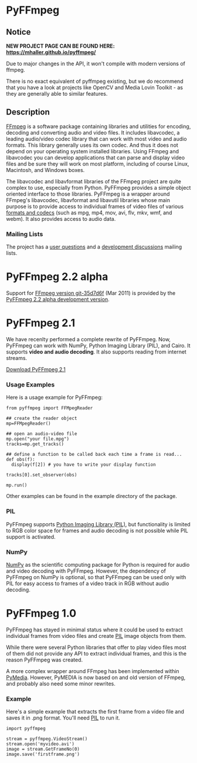 # PyFFmpeg #

## Notice ##

**NEW PROJECT PAGE CAN BE FOUND HERE: https://mhaller.github.io/pyffmpeg/**

Due to major changes in the API, it won't compile with modern versions of ffmpeg.

There is no exact equivalent of pyffmpeg existing, but we do recommend that you have a look at projects like OpenCV and Media Lovin Toolkit - as they are generally able to similar features.

## Description ##

[FFmpeg](http://ffmpeg.mplayerhq.hu/) is a software package containing libraries and utilities for encoding, decoding and converting audio and video files. It includes libavcodec, a leading audio/video codec library that can work with most video and audio formats. This library generally uses its own codec. And thus it does not depend on your operating system installed libraries. Using FFmpeg and libavcodec you can develop applications that can parse and display video files and be sure they will work on most platform, including of course Linux, Macintosh, and Windows boxes.

The libavcodec and libavformat libraries of the FFmpeg project are quite complex to use, especially from Python. PyFFmpeg provides a simple object oriented interface to those libraries. PyFFmpeg is a wrapper around FFmpeg's libavcodec, libavformat and libavutil libraries whose main purpose is to provide access to individual frames of video files of various [formats and codecs](http://www.ffmpeg.org/general.html) (such as mpg, mp4, mov, avi, flv, mkv, wmf, and webm). It also provides access to audio data.

### Mailing Lists ###

The project has a [user questions](http://groups.google.com/group/pyffmpeg) and a [development discussions](http://groups.google.com/group/pyffmpeg-dev) mailing lists.

# PyFFmpeg 2.2 alpha #

Support for [FFmpeg version git-35d7d6f](http://git.ffmpeg.org/?p=ffmpeg.git;a=snapshot;h=35d7d6f7489c75aaa2fcb39820fb25b0fd44524b;sf=tgz) (Mar 2011) is provided by the [PyFFmpeg 2.2 alpha development version](https://github.com/mhaller/pyffmpeg).

# PyFFmpeg 2.1 #

We have recenlty performed a complete rewrite of PyFFmpeg. Now, PyFFmpeg can work with NumPy, Python Imaging Library (PIL), and Cairo. It supports **video and audio decoding**. It also supports reading from internet streams.

[Download PyFFmpeg 2.1](http://code.google.com/p/pyffmpeg/downloads/list)

### Usage Examples ###
Here is a usage example for PyFFmpeg:

```
from pyffmpeg import FFMpegReader

## create the reader object
mp=FFMpegReader()

## open an audio-video file
mp.open("your file.mpg")
tracks=mp.get_tracks()

## define a function to be called back each time a frame is read...
def obs(f):
  display(f[2]) # you have to write your display function

tracks[0].set_observer(obs)

mp.run()
```

Other examples can be found in the example directory of the package.

### PIL ###

PyFFmpeg supports [Python Imaging Library (PIL)](http://www.pythonware.com/products/pil/), but functionality is limited to RGB color space for frames and audio decoding is not possible while PIL support is activated.

### NumPy ###

[NumPy](http://numpy.scipy.org/) as the  scientific computing package for Python is required for audio and video decoding with PyFFmpeg. However, the dependency of PyFFmpeg on NumPy is optional, so that PyFFmpeg can be used only with PIL for easy access to frames of a video track in RGB without audio decoding.


# PyFFmpeg 1.0 #

PyFFmpeg has stayed in minimal status where it could be used to extract individual frames from video files and create [PIL](http://www.pythonware.com/products/pil/) image objects from them.

While there were several Python libraries that offer to play video files most
of them did not provide any API to extract individual frames, and this is the
reason PyFFmpeg was created.

A more complex wrapper around FFmpeg has been implemented within [PyMedia](http://pymedia.org/).  However, PyMEDIA is now based on and old version of FFmpeg, and probably also need some minor rewrites.

### Example ###

Here's a simple example that extracts the first frame from a video file and saves it in .png format. You'll need [PIL](http://www.pythonware.com/products/pil/) to run it.

```
import pyffmpeg

stream = pyffmpeg.VideoStream()
stream.open('myvideo.avi')
image = stream.GetFrameNo(0)
image.save('firstframe.png')
```